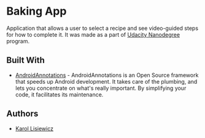 # Baking App

Application that allows a user to select a recipe and see video-guided steps for how to complete it. It was made as a part of [Udacity Nanodegree](https://eu.udacity.com/course/android-developer-nanodegree-by-google--nd801) program.

## Built With

* [AndroidAnnotations](https://github.com/androidannotations/androidannotations/wiki) - AndroidAnnotations is an Open Source framework that speeds up Android development. It takes care of the plumbing, and lets you concentrate on what's really important. By simplifying your code, it facilitates its maintenance.

## Authors

* [Karol Lisiewicz](https://github.com/klisiewicz)
